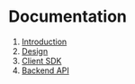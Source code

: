 # Documentation
1. [Introduction](1_introduction.md)
2. [Design](2_design.md)
3. [Client SDK](3_client_SDK.md)
4. [Backend API](4_backend_API.md)